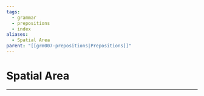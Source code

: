 ```yaml
---
tags:
  - grammar
  - prepositions
  - index
aliases:
  - Spatial Area
parent: "[[grm007-prepositions|Prepositions]]"
---
```

# Spatial Area
---
